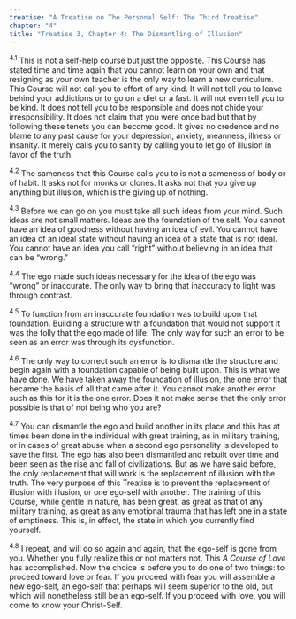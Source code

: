 ```yaml
---
treatise: "A Treatise on The Personal Self: The Third Treatise"
chapter: "4"
title: "Treatise 3, Chapter 4: The Dismantling of Illusion"
---
```


<sup>4.1</sup> This is not a self-help course but just the opposite.
This Course has stated time and time again that you cannot learn on your
own and that resigning as your own teacher is the only way to learn a
new curriculum.  This Course will not call you to effort of any kind. It
will not tell you to leave behind your addictions or to go on a diet or
a fast. It will not even tell you to be kind. It does not tell you to be
responsible and does not chide your irresponsibility. It does not claim
that you were once bad but that by following these tenets you can become
good. It gives no credence and no blame to any past cause for your
depression, anxiety, meanness, illness or insanity. It merely calls you
to sanity by calling you to let go of illusion in favor of the truth.

<sup>4.2</sup> The sameness that this Course calls you to is not a
sameness of body or of habit. It asks not for monks or clones. It asks
not that you give up anything but illusion, which is the giving up of
nothing. 

<sup>4.3</sup> Before we can go on you must take all such ideas from
your mind.  Such ideas are not small matters. Ideas are the foundation
of the self.  You cannot have an idea of goodness without having an idea
of evil. You cannot have an idea of an ideal state without having an
idea of a state that is not ideal. You cannot have an idea you call
“right” without believing in an idea that can be “wrong.” 

<sup>4.4</sup> The ego made such ideas necessary for the idea of the ego
was “wrong” or inaccurate. The only way to bring that inaccuracy to
light was through contrast. 

<sup>4.5</sup> To function from an inaccurate foundation was to build
upon that foundation. Building a structure with a foundation that would
not support it was the folly that the ego made of life. The only way for
such an error to be seen as an error was through its dysfunction. 

<sup>4.6</sup> The only way to correct such an error is to dismantle the
structure and begin again with a foundation capable of being built upon.
This is what we have done. We have taken away the foundation of
illusion, the one error that became the basis of all that came after it.
You cannot make another error such as this for it is the one error. Does
it not make sense that the only error possible is that of not being who
you are? 

<sup>4.7</sup> You can dismantle the ego and build another in its place
and this has at times been done in the individual with great training,
as in military training, or in cases of great abuse when a second ego
personality is developed to save the first. The ego has also been
dismantled and rebuilt over time and been seen as the rise and fall of
civilizations. But as we have said before, the only replacement that
will work is the replacement of illusion with the truth. The very
purpose of this Treatise is to prevent the replacement of illusion with
illusion, or one ego-self with another. The training of this Course,
while gentle in nature, has been great, as great as that of any military
training, as great as any emotional trauma that has left one in a state
of emptiness. This is, in effect, the state in which you currently find
yourself.  

<sup>4.8</sup> I repeat, and will do so again and again, that the
ego-self is gone from you. Whether you fully realize this or not matters
not. This *A Course of Love* has accomplished. Now the choice is before
you to do one of two things: to proceed toward love or fear.  If you
proceed with fear you will assemble a new ego-self, an ego-self that
perhaps will seem superior to the old, but which will nonetheless still
be an ego-self. If you proceed with love, you will come to know your
Christ-Self.

